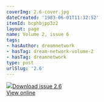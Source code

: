 ```yaml
---
coverImg: 2.6-cover.jpg
dateCreated: '1983-06-01T11:32:52'
itemId: bcphbjpp3z2
layout: page
name: Volume 2, issue 6
tags:
- hasAuthor: dreamnetwork
- hasTag: dream-network-volume-2
- hasTag: dreamnetwork
type: post
urlSlug: '2.6'
---
```

<img class="card-journal-img" src="../images/2.6-rect.jpg"/><a href="../files/pdfs/Volume_2/2.6-Fusion-Volume-2_No-5_-of-The-Dream-Network-Bulletin.pdf" download="">Download issue 2.6</a><br><a href="../files/pdfs/Volume_2/2.6-Fusion-Volume-2_No-5_-of-The-Dream-Network-Bulletin.pdf">View online</a>